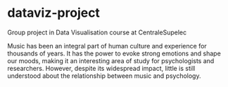 # dataviz-project
Group project in Data Visualisation course at CentraleSupelec

Music has been an integral part of human culture and experience for thousands of years. It has the power to evoke strong emotions and shape our moods, making it an interesting area of study for psychologists and researchers. However, despite its widespread impact, little is still understood about the relationship between music and psychology.
